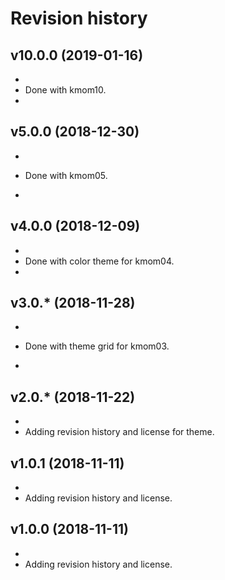 Revision history
=========================

v10.0.0 (2019-01-16)
-------------------------
-
- Done with kmom10.
-

v5.0.0 (2018-12-30)
-------------------------
-
- Done with kmom05.

-
v4.0.0 (2018-12-09)
-------------------------
-
- Done with color theme for kmom04.
-
v3.0.* (2018-11-28)
-------------------------
-
- Done with theme grid for kmom03.


-
v2.0.* (2018-11-22)
-------------------------
-
- Adding revision history and license for theme.



v1.0.1 (2018-11-11)
-------------------------
-
- Adding revision history and license.



v1.0.0 (2018-11-11)
-------------------------
-
- Adding revision history and license.
